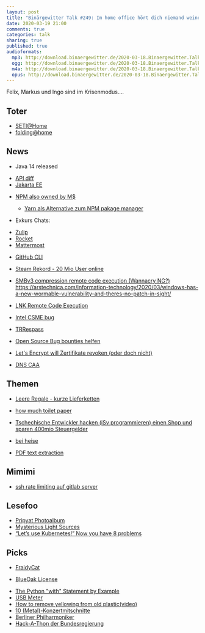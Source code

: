 ```yaml
---
layout: post
title: "Binärgewitter Talk #249: Im home office hört dich niemand weinen"
date: 2020-03-19 21:00
comments: true
categories: talk
sharing: true
published: true
audioformats:
  mp3: http://download.binaergewitter.de/2020-03-18.Binaergewitter.Talk.249.mp3
  ogg: http://download.binaergewitter.de/2020-03-18.Binaergewitter.Talk.249.ogg
  m4a: http://download.binaergewitter.de/2020-03-18.Binaergewitter.Talk.249.m4a
  opus: http://download.binaergewitter.de/2020-03-18.Binaergewitter.Talk.249.opus
---
```

Felix, Markus und Ingo sind im Krisenmodus....

## Toter
- [SETI@Home]( https://www.bleepingcomputer.com/news/software/seti-home-search-for-alien-life-project-shuts-down-after-21-years/ )
- [folding@home]( https://foldingathome.org/ )

## News
- Java 14 released
 * [API diff]( http://cr.openjdk.java.net/~iris/se/14/latestSpec/apidiffs/overview-summary.html )
 * [Jakarta EE]( https://jakarta.ee/ )

- [NPM also owned by M$]( http://blog.npmjs.org/post/612764866888007680/next-phase-montage)
  * [Yarn als Alternative zum NPM pakage manager]( https://yarnpkg.com/ )

- Exkurs Chats:
 * [Zulip]( https://zulipchat.com/ )
 * [Rocket]( https://rocket.chat/ )
 * [Mattermost]( https://mattermost.com )

- [GitHub CLI]( https://cli.github.com/ )

- [Steam Rekord - 20 Mio User online]( https://www.heise.de/newsticker/meldung/Neuer-Steam-Rekord-20-Millionen-User-gleichzeitig-online-4683273.html )

- [SMBv3 compression remote code execution (Wannacry NG?)]( https://www.kb.cert.org/vuls/id/872016/ )
https://arstechnica.com/information-technology/2020/03/windows-has-a-new-wormable-vulnerability-and-theres-no-patch-in-sight/
- [LNK Remote Code Execution]( https://portal.msrc.microsoft.com/en-US/security-guidance/advisory/CVE-2020-0684 )
- [Intel CSME bug]( https://www.zdnet.com/article/intel-csme-bug-is-worse-than-previously-thought/ )
- [TRRespass]( https://www.heise.de/security/meldung/Rowhammer-reloaded-TRRespass-hebelt-DDR4-Schutzmechanismus-aus-4682519.html?wt_mc=rss.red.ho.ho.atom.beitrag.beitrag )
- [Open Source Bug bounties helfen]( https://www.theregister.co.uk/2020/03/13/open_source_bugs/ )
- [Let's Encrypt will Zertifikate revoken (oder doch nicht)]( https://community.letsencrypt.org/t/revoking-certain-certificates-on-march-4/114864 )
 * [DNS CAA]( https://de.wikipedia.org/wiki/DNS_Certification_Authority_Authorization )

## Themen

- [Leere Regale - kurze Lieferketten]( https://www.supermarktblog.com/2020/03/17/lebensmittel-logistik-in-der-corona-krise-warum-es-manchmal-etwas-dauert-bis-die-regale-im-supermarkt-wieder-aufgefuellt-sind/ )
- [how much toilet paper]( https://howmuchtoiletpaper.com/ )

- [Tschechische Entwickler hacken (iSv programmieren) einen Shop und sparen 400mio Steuergelder](https://fairznamka.cz/de-DE/About ) 
 * [bei heise](https://www.heise.de/newsticker/meldung/Tschechien-Programmierer-schenken-dem-Staat-einen-Onlineshop-4646400.html )
 - [PDF text extraction]( https://www.filingdb.com/pdf-text-extraction )

## Mimimi

- [ssh rate limiting auf gitlab server]()

## Lesefoo

- [Pripyat Photoalbum]( https://www.forgottenchernobyl.net/pripyat-1986-photoalbum-book )
- [Mysterious Light Sources]( https://altairspace.com/2020/03/02/mysterious-light-sources/ )
- [“Let’s use Kubernetes!” Now you have 8 problems]( https://pythonspeed.com/articles/dont-need-kubernetes/ )

## Picks

- [FraidyCat]( https://fraidyc.at/ )
 * [BlueOak License]( https://blueoakcouncil.org/license/1.0.0 )

- [The Python "with" Statement by Example]( https://preshing.com/20110920/the-python-with-statement-by-example/ )
- [USB Meter]( https://makeradvisor.com/um24-um24c-usb-meter-ruideng-review/ )
- [How to remove yellowing from old plastic(video)]( https://www.youtube.com/watch?v=jdWRsjnVD3s )
- [10 (Metal)-Konzertmitschnitte]( https://www.metal.de/specials/10-konzertmitschnitte-fur-die-corona-quarantane-405352/7/ )
- [Berliner Philharmoniker]( https://www.berliner-philharmoniker.de/titelgeschichten/20192020/digital-concert-hall/ )
- [Hack-A-Thon der Bundesregierung]( https://wirvsvirushackathon.org/ )



